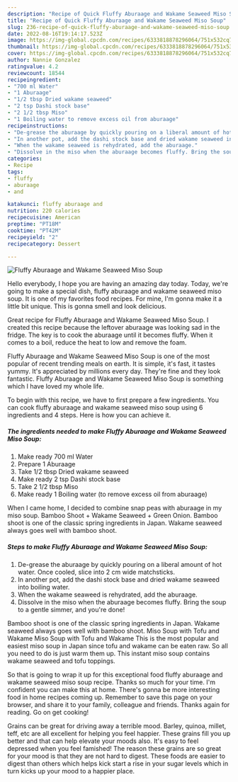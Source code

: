```yaml
---
description: "Recipe of Quick Fluffy Aburaage and Wakame Seaweed Miso Soup"
title: "Recipe of Quick Fluffy Aburaage and Wakame Seaweed Miso Soup"
slug: 236-recipe-of-quick-fluffy-aburaage-and-wakame-seaweed-miso-soup
date: 2022-08-16T19:14:17.523Z
image: https://img-global.cpcdn.com/recipes/6333818878296064/751x532cq70/fluffy-aburaage-and-wakame-seaweed-miso-soup-recipe-main-photo.jpg
thumbnail: https://img-global.cpcdn.com/recipes/6333818878296064/751x532cq70/fluffy-aburaage-and-wakame-seaweed-miso-soup-recipe-main-photo.jpg
cover: https://img-global.cpcdn.com/recipes/6333818878296064/751x532cq70/fluffy-aburaage-and-wakame-seaweed-miso-soup-recipe-main-photo.jpg
author: Nannie Gonzalez
ratingvalue: 4.2
reviewcount: 18544
recipeingredient:
- "700 ml Water"
- "1 Aburaage"
- "1/2 tbsp Dried wakame seaweed"
- "2 tsp Dashi stock base"
- "2 1/2 tbsp Miso"
- "1 Boiling water to remove excess oil from aburaage"
recipeinstructions:
- "De-grease the aburaage by quickly pouring on a liberal amount of hot water. Once cooled, slice into 2 cm wide matchsticks."
- "In another pot, add the dashi stock base and dried wakame seaweed into boiling water."
- "When the wakame seaweed is rehydrated, add the aburaage."
- "Dissolve in the miso when the aburaage becomes fluffy. Bring the soup to a gentle simmer, and you&#39;re done!"
categories:
- Recipe
tags:
- fluffy
- aburaage
- and

katakunci: fluffy aburaage and 
nutrition: 220 calories
recipecuisine: American
preptime: "PT18M"
cooktime: "PT42M"
recipeyield: "2"
recipecategory: Dessert

---
```



![Fluffy Aburaage and Wakame Seaweed Miso Soup](https://img-global.cpcdn.com/recipes/6333818878296064/751x532cq70/fluffy-aburaage-and-wakame-seaweed-miso-soup-recipe-main-photo.jpg)

Hello everybody, I hope you are having an amazing day today. Today, we're going to make a special dish, fluffy aburaage and wakame seaweed miso soup. It is one of my favorites food recipes. For mine, I'm gonna make it a little bit unique. This is gonna smell and look delicious.

Great recipe for Fluffy Aburaage and Wakame Seaweed Miso Soup. I created this recipe because the leftover aburaage was looking sad in the fridge. The key is to cook the aburaage until it becomes fluffy. When it comes to a boil, reduce the heat to low and remove the foam.

Fluffy Aburaage and Wakame Seaweed Miso Soup is one of the most popular of recent trending meals on earth. It is simple, it's fast, it tastes yummy. It's appreciated by millions every day. They're fine and they look fantastic. Fluffy Aburaage and Wakame Seaweed Miso Soup is something which I have loved my whole life.


To begin with this recipe, we have to first prepare a few ingredients. You can cook fluffy aburaage and wakame seaweed miso soup using 6 ingredients and 4 steps. Here is how you can achieve it.

<!--inarticleads1-->

##### The ingredients needed to make Fluffy Aburaage and Wakame Seaweed Miso Soup:

1. Make ready 700 ml Water
1. Prepare 1 Aburaage
1. Take 1/2 tbsp Dried wakame seaweed
1. Make ready 2 tsp Dashi stock base
1. Take 2 1/2 tbsp Miso
1. Make ready 1 Boiling water (to remove excess oil from aburaage)


When I came home, I decided to combine snap peas with aburaage in my miso soup. Bamboo Shoot + Wakame Seaweed + Green Onion. Bamboo shoot is one of the classic spring ingredients in Japan. Wakame seaweed always goes well with bamboo shoot. 

<!--inarticleads2-->

##### Steps to make Fluffy Aburaage and Wakame Seaweed Miso Soup:

1. De-grease the aburaage by quickly pouring on a liberal amount of hot water. Once cooled, slice into 2 cm wide matchsticks.
1. In another pot, add the dashi stock base and dried wakame seaweed into boiling water.
1. When the wakame seaweed is rehydrated, add the aburaage.
1. Dissolve in the miso when the aburaage becomes fluffy. Bring the soup to a gentle simmer, and you&#39;re done!


Bamboo shoot is one of the classic spring ingredients in Japan. Wakame seaweed always goes well with bamboo shoot. Miso Soup with Tofu and Wakame Miso Soup with Tofu and Wakame This is the most popular and easiest miso soup in Japan since tofu and wakame can be eaten raw. So all you need to do is just warm them up. This instant miso soup contains wakame seaweed and tofu toppings. 

So that is going to wrap it up for this exceptional food fluffy aburaage and wakame seaweed miso soup recipe. Thanks so much for your time. I'm confident you can make this at home. There's gonna be more interesting food in home recipes coming up. Remember to save this page on your browser, and share it to your family, colleague and friends. Thanks again for reading. Go on get cooking!

Grains can be great for driving away a terrible mood. Barley, quinoa, millet, teff, etc are all excellent for helping you feel happier. These grains fill you up better and that can help elevate your moods also. It's easy to feel depressed when you feel famished! The reason these grains are so great for your mood is that they are not hard to digest. These foods are easier to digest than others which helps kick start a rise in your sugar levels which in turn kicks up your mood to a happier place.
